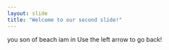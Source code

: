 ```yaml
---
layout: slide
title: "Welcome to our second slide!"
---
```

you son of beach iam in
Use the left arrow to go back!

